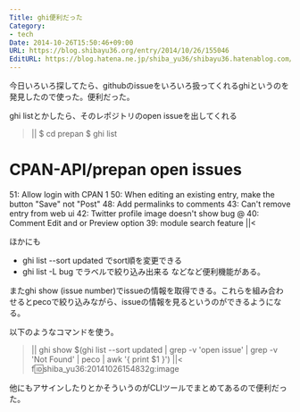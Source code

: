 ```yaml
---
Title: ghi便利だった
Category:
- tech
Date: 2014-10-26T15:50:46+09:00
URL: https://blog.shibayu36.org/entry/2014/10/26/155046
EditURL: https://blog.hatena.ne.jp/shiba_yu36/shibayu36.hatenablog.com/atom/entry/8454420450070302666
---
```


今日いろいろ探してたら、githubのissueをいろいろ扱ってくれるghiというのを発見したので使った。便利だった。

ghi listとかしたら、そのレポジトリのopen issueを出してくれる
>||
$ cd prepan
$ ghi list
# CPAN-API/prepan open issues
  51: Allow login with CPAN 1
  50: When editing an existing entry, make the button "Save" not "Post"
  48: Add permalinks to comments
  43: Can't remove entry from web ui
  42: Twitter profile image doesn't show  bug  @
  40: Comment Edit and or Preview option
  39: module search feature
||<

ほかにも
- ghi list --sort updated でsort順を変更できる
- ghi list -L bug でラベルで絞り込み出来る
などなど便利機能がある。


またghi show (issue number)でissueの情報を取得できる。これらを組み合わせるとpecoで絞り込みながら、issueの情報を見るというのができるようになる。

以下のようなコマンドを使う。
>||
ghi show $(ghi list --sort updated | grep -v 'open issue' | grep -v 'Not Found' | peco | awk '{ print $1 }')
||<
f:id:shiba_yu36:20141026154832g:image

他にもアサインしたりとかそういうのがCLIツールでまとめてあるので便利だった。
